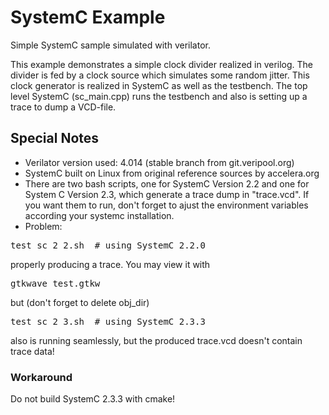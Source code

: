 # SystemC Example
Simple SystemC sample simulated with verilator.

This example demonstrates a simple clock divider realized in verilog. The divider is fed by a clock source which simulates some random jitter.
This clock generator is realized in SystemC as well as the testbench. The top level SystemC (sc_main.cpp) runs the testbench and
also is setting up a trace to dump a VCD-file.

## Special Notes
* Verilator version used: 4.014  (stable branch from git.veripool.org)
* SystemC built on Linux from original reference sources by accelera.org
* There are two bash scripts, one for SystemC Version 2.2 and one for System C Version 2.3, which generate a trace dump in "trace.vcd".
If you want them to run, don't forget to ajust the environment variables according your systemc installation.
* Problem: 
<pre>test_sc_2_2.sh  # using SystemC 2.2.0 </pre>
properly producing a trace. You may view it with
<pre>gtkwave test.gtkw</pre>
but (don't forget to delete obj_dir)
<pre>test_sc_2_3.sh  # using SystemC 2.3.3</pre>
also is running seamlessly, but the produced trace.vcd doesn't contain trace data!

### Workaround
Do not build SystemC 2.3.3 with cmake!

